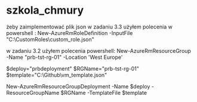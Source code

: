# szkola_chmury

żeby zaimplementować plik json w zadaniu 3.3 użyłem polecenia w powershell :
New-AzureRmRoleDefinition -InputFile "C:\CustomRoles\custom_role.json"

w zadaniu 3.2 użyłem polecenia powershell:
New-AzureRmResourceGroup -Name "prb-tst-rg-01" -Location 'West Europe'

$deploy="prbdeployment"
$RGName="prb-tst-rg-01"
$template="C:\Github\vm_template.json"

New-AzureRmResourceGroupDeployment -Name $deploy -ResourceGroupName $RGName -TemplateFile $template
